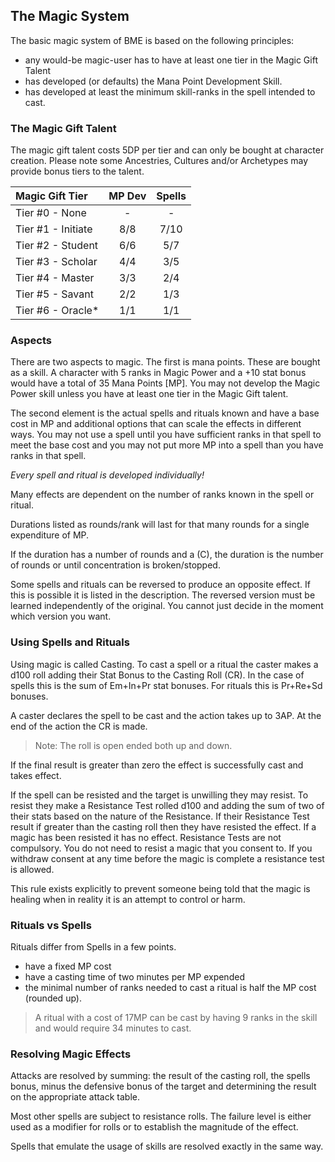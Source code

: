 ## The Magic System

The basic magic system of BME is based on the following principles:

* any would-be magic-user has to have at least one tier in the Magic Gift Talent
* has developed (or defaults) the Mana Point Development Skill.
* has developed at least the minimum skill-ranks in the spell intended to cast.

### The Magic Gift Talent

The magic gift talent costs 5DP per tier and can only be bought at character creation.
Please note some Ancestries, Cultures and/or Archetypes may provide bonus tiers to the talent.

| Magic Gift Tier       | MP Dev | Spells |
|:---------------------|:------:|:------:|
| Tier #0 - None        |   -   |   -   |
| Tier #1 - Initiate    |  8/8  | 7/10  |
| Tier #2 - Student     |  6/6  | 5/7   |
| Tier #3 - Scholar     |  4/4  | 3/5   |
| Tier #4 - Master      |  3/3  | 2/4   |
| Tier #5 - Savant      |  2/2  | 1/3   |
| Tier #6 - Oracle*     |  1/1  | 1/1   |

### Aspects

There are two aspects to magic. The first is mana points. 
These are bought as a skill. A character with 5 ranks in Magic Power and 
a +10 stat bonus would have a total of 35 Mana Points [MP]. 
You may not develop the Magic Power skill unless you have at least one tier 
in the Magic Gift talent.

The second element is the actual spells and rituals known and have a base cost in MP and 
additional options that can scale the effects in different ways. 
You may not use a spell until you have sufficient ranks in that spell to meet the base 
cost and you may not put more MP into a spell than you have ranks in that spell.

*Every spell and ritual is developed individually!*

Many effects are dependent on the number of ranks known in the spell or ritual.

Durations listed as rounds/rank will last for that many rounds for a single expenditure of MP.

If the duration has a number of rounds and a (C), the duration is the number of rounds or 
until concentration is broken/stopped.

Some spells and rituals can be reversed to produce an opposite effect. If this is possible 
it is listed in the description. The reversed version must be learned independently of the 
original. You cannot just decide in the moment which version you want.

### Using Spells and Rituals

Using magic is called Casting. To cast a spell or a ritual the caster makes 
a d100 roll adding their Stat Bonus to the Casting Roll (CR). 
In the case of spells this is the sum of Em+In+Pr stat bonuses. 
For rituals this is Pr+Re+Sd bonuses.

A caster declares the spell to be cast and the action takes 
up to 3AP. At the end of the action the CR is made. 

> Note: The roll is open ended both up and down.

If the final result is greater than zero the effect is successfully cast and takes effect.

If the spell can be resisted and the target is unwilling they may resist. 
To resist they make a Resistance Test rolled d100 and adding the sum of 
two of their stats based on the nature of the Resistance.
If their Resistance Test result if greater than the casting roll then they 
have resisted the effect. 
If a magic has been resisted it has no effect. Resistance Tests are not compulsory. 
You do not need to resist a magic that you consent to. 
If you withdraw consent at any time before the magic is complete a resistance test is allowed.

This rule exists explicitly to prevent someone being told that the magic is healing 
when in reality it is an attempt to control or harm. 

### Rituals vs Spells

Rituals differ from Spells in a few points.

* have a fixed MP cost
* have a casting time of two minutes per MP expended
* the minimal number of ranks needed to cast a ritual is half the MP cost (rounded up).

> A ritual with a cost of 17MP can be cast by having 9 ranks in the skill 
> and would require 34 minutes to cast.


### Resolving Magic Effects

Attacks are resolved by summing: the result of the casting roll, the spells bonus,
minus the defensive bonus of the target and determining the result on the appropriate 
attack table.

Most other spells are subject to resistance rolls. 
The failure level is either used as a modifier for rolls 
or to establish the magnitude of the effect.

Spells that emulate the usage of skills are resolved exactly in the same way.
